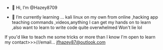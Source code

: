 - 👋 Hi, I’m @Hazey8709

- 🌱 I’m currently learning ... kali linux on my own  from online ,hacking app teaching commands
,videos,anything I can get my hands on to learn ,also want to learn to write code  quite overwhelmed
Won't lie lol

If you'd like to teach me some tricks or more than I know 
I'm open to learn my contact>>>///email... jfhazey87@outlook.com

<!---
Hazey8709/Hazey8709 is a ✨ special ✨ repository because its `README.md` (this file) appears on your GitHub profile.
You can click the Preview link to take a look at your changes.
--->
